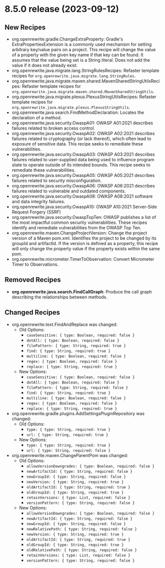 # 8.5.0 release (2023-09-12)

## New Recipes

* org.openrewrite.gradle.ChangeExtraProperty: Gradle's ExtraPropertiesExtension is a commonly used mechanism for setting arbitrary key/value pairs on a project. This recipe will change the value of a property with the given key name if that key can be found. It assumes that the value being set is a String literal. Does not add the value if it does not already exist. 
* org.openrewrite.java.migrate.lang.StringRulesRecipes: Refaster template recipes for `org.openrewrite.java.migrate.lang.StringRules`. 
* org.openrewrite.java.migrate.maven.shared.MavenSharedStringUtilsRecipes: Refaster template recipes for `org.openrewrite.java.migrate.maven.shared.MavenSharedStringUtils`. 
* org.openrewrite.java.migrate.plexus.PlexusStringUtilsRecipes: Refaster template recipes for `org.openrewrite.java.migrate.plexus.PlexusStringUtils`. 
* org.openrewrite.java.search.FindMethodDeclaration: Locates the declaration of a method. 
* org.openrewrite.java.security.OwaspA01: OWASP A01:2021 describes failures related to broken access  control. 
* org.openrewrite.java.security.OwaspA02: OWASP A02:2021 describes failures related to cryptography  (or lack thereof), which often lead to exposure of sensitive data. This recipe seeks to remediate these vulnerabilities. 
* org.openrewrite.java.security.OwaspA03: OWASP A03:2021 describes failures related to user-supplied data being used to influence program state to operate outside of its intended bounds. This recipe seeks to remediate these vulnerabilities. 
* org.openrewrite.java.security.OwaspA05: OWASP A05:2021 describes failures related to security  misconfiguration. 
* org.openrewrite.java.security.OwaspA06: OWASP A06:2021 describes failures related to  vulnerable and outdated components. 
* org.openrewrite.java.security.OwaspA08: OWASP A08:2021 software and data integrity  failures. 
* org.openrewrite.java.security.OwaspA10: OWASP A10:2021 Server-Side Request Forgery (SSRF) 
* org.openrewrite.java.security.OwaspTopTen: OWASP publishes a list of the most impactful common security vulnerabilities.  These recipes identify and remediate vulnerabilities from the OWASP Top Ten. 
* org.openrewrite.maven.ChangeProjectVersion: Change the project version of a Maven pom.xml. Identifies the project to be changed by its groupId and artifactId. If the version is defined as a property, this recipe will only change the property value if the property exists within the same pom. 
* org.openrewrite.micrometer.TimerToObservation: Convert Micrometer Timer to Observations. 

## Removed Recipes

* **org.openrewrite.java.search.FindCallGraph**: Produce the call graph describing the relationships between methods. 

## Changed Recipes

* org.openrewrite.text.FindAndReplace was changed:
  * Old Options:
    * `caseSensitive: { type: Boolean, required: false }`
    * `dotAll: { type: Boolean, required: false }`
    * `filePattern: { type: String, required: true }`
    * `find: { type: String, required: true }`
    * `multiline: { type: Boolean, required: false }`
    * `regex: { type: Boolean, required: false }`
    * `replace: { type: String, required: true }`
  * New Options:
    * `caseSensitive: { type: Boolean, required: false }`
    * `dotAll: { type: Boolean, required: false }`
    * `filePattern: { type: String, required: false }`
    * `find: { type: String, required: true }`
    * `multiline: { type: Boolean, required: false }`
    * `regex: { type: Boolean, required: false }`
    * `replace: { type: String, required: true }`
* org.openrewrite.gradle.plugins.AddSettingsPluginRepository was changed:
  * Old Options:
    * `type: { type: String, required: true }`
    * `url: { type: String, required: true }`
  * New Options:
    * `type: { type: String, required: true }`
    * `url: { type: String, required: false }`
* org.openrewrite.maven.ChangeParentPom was changed:
  * Old Options:
    * `allowVersionDowngrades: { type: Boolean, required: false }`
    * `newArtifactId: { type: String, required: false }`
    * `newGroupId: { type: String, required: false }`
    * `newVersion: { type: String, required: true }`
    * `oldArtifactId: { type: String, required: true }`
    * `oldGroupId: { type: String, required: true }`
    * `retainVersions: { type: List, required: false }`
    * `versionPattern: { type: String, required: false }`
  * New Options:
    * `allowVersionDowngrades: { type: Boolean, required: false }`
    * `newArtifactId: { type: String, required: false }`
    * `newGroupId: { type: String, required: false }`
    * `newRelativePath: { type: String, required: false }`
    * `newVersion: { type: String, required: true }`
    * `oldArtifactId: { type: String, required: true }`
    * `oldGroupId: { type: String, required: true }`
    * `oldRelativePath: { type: String, required: false }`
    * `retainVersions: { type: List, required: false }`
    * `versionPattern: { type: String, required: false }`